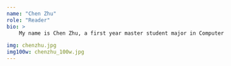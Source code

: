 ```yaml
---
name: "Chen Zhu"
role: "Reader"
bio: >
    My name is Chen Zhu, a first year master student major in Computer Science. I am currently working with Professor Jianwen Su in BPM (Business Process Management) and Database areas. I obtained my CS Bachelor’s Degree from UCSB in 2016. Since then, I have been working as a Web Application Developer/Integration Architect in the E-Commerce industry for over three years.   

img: chenzhu.jpg
img100w: chenzhu_100w.jpg
---
```

